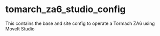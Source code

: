 # tomarch_za6_studio_config
This contains the base and site config to operate a Tormach ZA6 using MoveIt Studio
